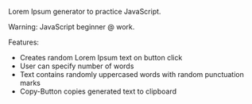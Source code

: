 Lorem Ipsum generator to practice JavaScript.

Warning: JavaScript beginner @ work.

Features:
- Creates random Lorem Ipsum text on button click
- User can specify number of words
- Text contains randomly uppercased words with random punctuation marks
- Copy-Button copies generated text to clipboard
